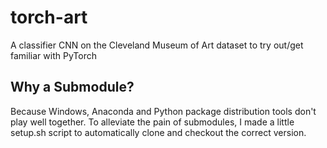 # torch-art
A classifier CNN on the Cleveland Museum of Art dataset to try out/get familiar with PyTorch

## Why a Submodule?
Because Windows, Anaconda and Python package distribution tools don't play well together.  To alleviate the pain of submodules, I made a little setup.sh script to automatically clone and checkout the correct version.
